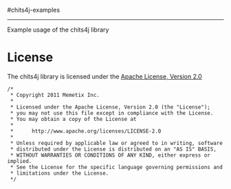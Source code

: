 #chits4j-examples
* * *

Example usage of the chits4j library

License
=======

The chits4j library is licensed under the [Apache License, Version 2.0](http://www.apache.org/licenses/LICENSE-2.0.html)

    /*
     * Copyright 2011 Memetix Inc.
     *
     * Licensed under the Apache License, Version 2.0 (the "License");
     * you may not use this file except in compliance with the License.
     * You may obtain a copy of the License at
     *
     *      http://www.apache.org/licenses/LICENSE-2.0
     *
     * Unless required by applicable law or agreed to in writing, software
     * distributed under the License is distributed on an "AS IS" BASIS,
     * WITHOUT WARRANTIES OR CONDITIONS OF ANY KIND, either express or implied.
     * See the License for the specific language governing permissions and
     * limitations under the License.
     */